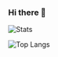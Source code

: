 ### Hi there 👋

![Stats](https://github-readme-stats.vercel.app/api?username=luisfernandods&count_private=true&hide=stars,prs,issues,contribs&theme=radical)

![Top Langs](https://github-readme-stats.vercel.app/api/top-langs/?username=luisfernandods&theme=radical&count_private=true&layout=compact&hide=c#)

<!--
**luisfernandods/luisfernandods** is a ✨ _special_ ✨ repository because its `README.md` (this file) appears on your GitHub profile.

Here are some ideas to get you started:

- 🔭 I’m currently working on ...
- 🌱 I’m currently learning ...
- 👯 I’m looking to collaborate on ...
- 🤔 I’m looking for help with ...
- 💬 Ask me about ...
- 📫 How to reach me: ...
- 😄 Pronouns: ...
- ⚡ Fun fact: ...
-->
